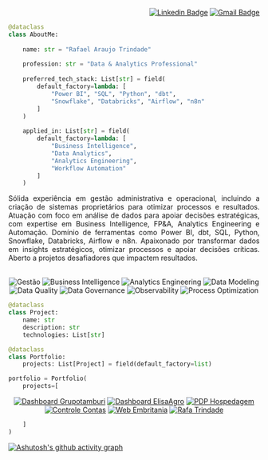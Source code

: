 <div align="right">

[![Linkedin Badge](https://img.shields.io/badge/-LinkedIn-2B5482?style=flat-square&logo=LinkedIn&logoColor=fffff&link=https://www.linkedin.com/in/rafatrindade/)](https://www.linkedin.com/in/rafatrindade/)
[![Gmail Badge](https://img.shields.io/badge/-rafatrindade.exe@gmail.com-2B5482?style=flat-square&logo=Gmail&logoColor=fff&link=mailto:rafatrindade.exe@gmail.com)](mailto:rafatrindade.exe@gmail.com)

</div>

```python
@dataclass
class AboutMe:
  
    name: str = "Rafael Araujo Trindade"
    
    profession: str = "Data & Analytics Professional"
    
    preferred_tech_stack: List[str] = field(
        default_factory=lambda: [
            "Power BI", "SQL", "Python", "dbt", 
            "Snowflake", "Databricks", "Airflow", "n8n"
        ]
    )
    
    applied_in: List[str] = field(
        default_factory=lambda: [
            "Business Intelligence",
            "Data Analytics",
            "Analytics Engineering",
            "Workflow Automation"
        ]
    )
```

<div align="justify">
Sólida experiência em gestão administrativa e operacional, incluindo a criação de sistemas proprietários para otimizar processos e resultados. Atuação com foco em análise de dados para apoiar decisões estratégicas, com expertise em Business Intelligence, FP&A, Analytics Engineering e Automação. Domínio de ferramentas como Power BI, dbt, SQL, Python, Snowflake, Databricks, Airflow e n8n. Apaixonado por transformar dados em insights estratégicos, otimizar processos e apoiar decisões críticas. Aberto a projetos desafiadores que impactem resultados.
</div>

</br>

<div align="center">

![Gestão](https://img.shields.io/badge/-Gestão-2B5482?style=flat-square)
![Business Intelligence](https://img.shields.io/badge/-Business%20Intelligence-2B5482?style=flat-square)
![Analytics Engineering](https://img.shields.io/badge/-Analytics%20Engineering-2B5482?style=flat-square)
![Data Modeling](https://img.shields.io/badge/-Data%20Modeling-2B5482?style=flat-square)
![Data Quality](https://img.shields.io/badge/-Data%20Quality-2B5482?style=flat-square)
![Data Governance](https://img.shields.io/badge/-Data%20Governance-2B5482?style=flat-square)
![Observability](https://img.shields.io/badge/-Observability-2B5482?style=flat-square)
![Process Optimization](https://img.shields.io/badge/-Process%20Optimization-2B5482?style=flat-square)

</div>

```python
@dataclass
class Project:
    name: str
    description: str
    technologies: List[str]

@dataclass
class Portfolio:
    projects: List[Project] = field(default_factory=list)

portfolio = Portfolio(
    projects=[
```

<div align="center">

[![Dashboard Grupotamburi](https://github-readme-stats.vercel.app/api/pin/?username=rafa-trindade&repo=dashboard-grupotamburi&theme=github_dark_dimmed&show_owner=false&description_lines_count=2&bg_color=151B23)](https://github.com/rafa-trindade/dashboard-grupotamburi)
[![Dashboard ElisaAgro](https://github-readme-stats.vercel.app/api/pin/?username=rafa-trindade&repo=dashboard-elisaagro&theme=github_dark_dimmed&show_owner=false&description_lines_count=2&bg_color=151B23)](https://github.com/rafa-trindade/dashboard-elisaagro)
[![PDP Hospedagem](https://github-readme-stats.vercel.app/api/pin/?username=rafa-trindade&repo=pdp-hospedagem&theme=github_dark_dimmed&show_owner=false&description_lines_count=2&bg_color=151B23)](https://github.com/rafa-trindade/pdp-hospedagem)
[![Controle Contas](https://github-readme-stats.vercel.app/api/pin/?username=rafa-trindade&repo=controle-contas&theme=github_dark_dimmed&show_owner=false&description_lines_count=2&bg_color=151B23)](https://github.com/rafa-trindade/controle-contas)
[![Web Embritania](https://github-readme-stats.vercel.app/api/pin/?username=rafa-trindade&repo=web-embritania&theme=github_dark_dimmed&show_owner=false&description_lines_count=2&bg_color=151B23)](https://github.com/rafa-trindade/web-embritania)
[![Rafa Trindade](https://github-readme-stats.vercel.app/api/pin/?username=rafa-trindade&repo=rafa-trindade&theme=github_dark_dimmed&show_owner=false&description_lines_count=2&bg_color=151B23)](https://github.com/rafa-trindade/rafa-trindade)


</div>

```python
    ]
)
```

[![Ashutosh's github activity graph](https://github-readme-activity-graph.vercel.app/graph?username=rafa-trindade&theme=react&hide_border=true&hide_title=true&radius=10&height=350&bg_color=151B23&line=2c5a95&point=2B5482)](https://github.com/ashutosh00710/github-readme-activity-graph)
